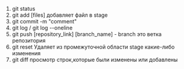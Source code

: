 1. git status
2. git add [files] добавляет файл в stage
3. git commit -m "comment"  
4. git log / git log --oneline
5. git push [repository_link] [branch_name]   - branch это ветка репозитория
6. git reset Удаляет из промежуточной области stage какие-либо изменения
7. git diff просмотр строк,которые были изменены или добавлены